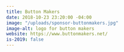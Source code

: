 ```yaml
---
title: Button Makers
date: 2018-10-23 23:20:00 -04:00
image: "/uploads/sponsor-buttonmakers.jpg"
image-alt: logo for button makers
website: https://www.buttonmakers.net/
is-2019: false
---
```


